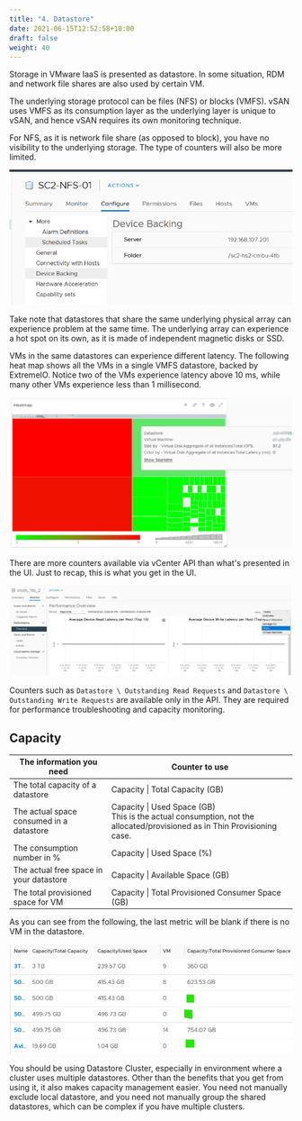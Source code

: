 ```yaml
---
title: "4. Datastore"
date: 2021-06-15T12:52:58+10:00
draft: false
weight: 40
---
```


Storage in VMware IaaS is presented as datastore. In some situation, RDM  and network file shares are also used by certain VM.

The underlying storage protocol can be files (NFS) or blocks (VMFS). vSAN uses VMFS as its consumption layer as the underlying layer is unique to vSAN, and hence vSAN requires its own monitoring technique.

For NFS, as it is network file share (as opposed to block), you have no visibility to the underlying storage. The type of counters will also be more limited.

![NFS backed datastore](2.4.4-fig-1.png)

Take note that datastores that share the same underlying physical array can experience problem at the same time. The underlying array can experience a hot spot on its own, as it is made of independent magnetic disks or SSD.

VMs in the same datastores can experience different latency. The following heat map shows all the VMs in a single VMFS datastore, backed by ExtremeIO. Notice two of the VMs experience latency above 10 ms, while many other VMs experience less than 1 millisecond.

![Differing latency](2.4.4-fig-2.png)

There are more counters available via vCenter API than what's presented in the UI. Just to recap, this is what you get in the UI.

![vCenter Metrics](2.4.4-fig-3.png)

Counters such as `Datastore \ Outstanding Read Requests` and `Datastore \ Outstanding Write Requests` are available only in the API. They are required for performance troubleshooting and capacity monitoring.

## Capacity

| The information you need | Counter to use|
| ---- | -----|
| The total capacity of a datastore | Capacity \| Total Capacity (GB)|
| The actual space consumed in a datastore| Capacity \| Used Space (GB)<br />This is the actual consumption, not the allocated/provisioned as in Thin Provisioning case.|
|The consumption number in % | Capacity \| Used Space (%)|
|The actual free space in your datastore| Capacity \| Available Space (GB)|
|The total provisioned space for VM | Capacity \| Total Provisioned Consumer Space (GB)|

As you can see from the following, the last metric will be blank if there is no VM in the datastore.

![No VM empty datastore](2.4.4-fig-4.png)

You should be using Datastore Cluster, especially in environment where a cluster uses multiple datastores. Other than the benefits that you get from using it, it also makes capacity management easier. You need not manually exclude local datastore, and you need not manually group the shared datastores, which can be complex if you have multiple clusters.